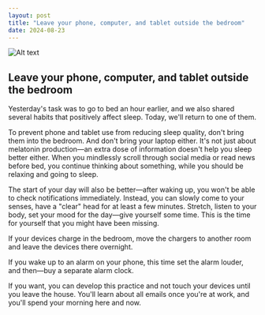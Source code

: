 ```yaml
---
layout: post
title: "Leave your phone, computer, and tablet outside the bedroom"
date: 2024-08-23
---
```


![Alt text](/assets/images/23.jpg)

## Leave your phone, computer, and tablet outside the bedroom

Yesterday's task was to go to bed an hour earlier, and we also shared several habits that positively affect sleep. Today, we'll return to one of them.

To prevent phone and tablet use from reducing sleep quality, don't bring them into the bedroom. And don't bring your laptop either. It's not just about melatonin production—an extra dose of information doesn't help you sleep better either. When you mindlessly scroll through social media or read news before bed, you continue thinking about something, while you should be relaxing and going to sleep.

The start of your day will also be better—after waking up, you won't be able to check notifications immediately. Instead, you can slowly come to your senses, have a "clear" head for at least a few minutes. Stretch, listen to your body, set your mood for the day—give yourself some time. This is the time for yourself that you might have been missing.

If your devices charge in the bedroom, move the chargers to another room and leave the devices there overnight.

If you wake up to an alarm on your phone, this time set the alarm louder, and then—buy a separate alarm clock.

If you want, you can develop this practice and not touch your devices until you leave the house. You'll learn about all emails once you're at work, and you'll spend your morning here and now.